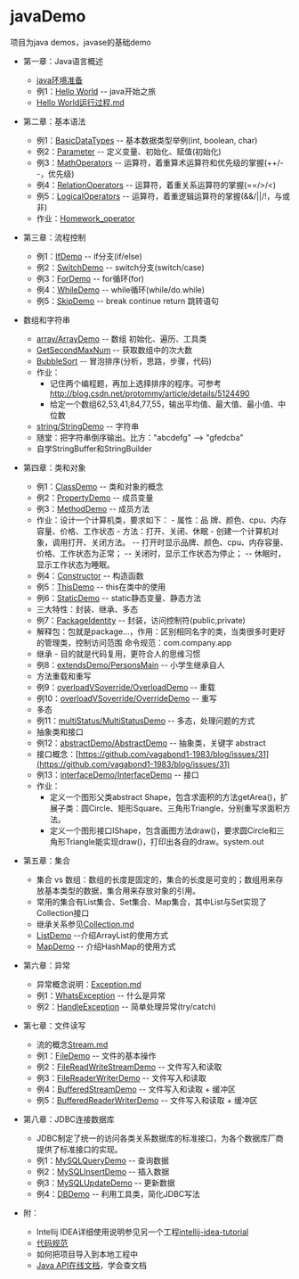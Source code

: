 # javaDemo

项目为java demos，javase的基础demo
- 第一章：Java语言概述
	- [java环境准备](https://github.com/vagabond1-1983/javaDemo/issues/2)	
	- 例1：[Hello World](src/main/java/com/test/basic/chapter1/HelloWorld.java) -- java开始之旅
	- [Hello World运行过程.md](src/main/java/com/test/basic/chapter1/HelloWorld运行过程.md)
- 第二章：基本语法
	- 例1：[BasicDataTypes](src/main/java/com/test/basic/chapter2/BasicDataTypes.java) -- 基本数据类型举例(int, boolean, char)
	- 例2：[Parameter](src/main/java/com/test/basic/chapter2/Parameter.java) -- 定义变量、初始化、赋值(初始化)
	- 例3：[MathOperators](src/main/java/com/test/basic/chapter2/MathOperators.java) -- 运算符，着重算术运算符和优先级的掌握(++/--，优先级)
	- 例4：[RelationOperators](src/main/java/com/test/basic/chapter2/RelationOperators.java) -- 运算符，着重关系运算符的掌握(==/>/<)
	- 例5：[LogicalOperators](src/main/java/com/test/basic/chapter2/LogicalOperators.java) -- 运算符，着重逻辑运算符的掌握(&&/||/!，与或非)
	- 作业：[Homework_operator](src/main/java/com/test/basic/chapter2/Homework_operator.java)
- 第三章：流程控制
    - 例1：[IfDemo](src/main/java/com/test/basic/chapter3/IfDemo.java) -- if分支(if/else)
    - 例2：[SwitchDemo](src/main/java/com/test/basic/chapter3/SwitchDemo.java) -- switch分支(switch/case)
    - 例3：[ForDemo](src/main/java/com/test/basic/chapter3/ForDemo.java) -- for循环(for)
    - 例4：[WhileDemo](src/main/java/com/test/basic/chapter3/WhileDemo.java) -- while循环(while/do.while)
    - 例5：[SkipDemo](src/main/java/com/test/basic/chapter3/SkipDemo.java) -- break continue return 跳转语句
- 数组和字符串
    - [array/ArrayDemo](src/main/java/com/test/basic/array/ArrayDemo.java) -- 数组 初始化、遍历、工具类
    - [GetSecondMaxNum](src/main/java/com/test/basic/array/GetSecondMaxNum.java) -- 获取数组中的次大数
    - [BubbleSort](src/main/java/com/test/basic/array/BubbleSort.java) -- 冒泡排序(分析，思路，步骤，代码)
    - 作业：
        - 记住两个编程题，再加上选择排序的程序。可参考 http://blog.csdn.net/protommy/article/details/5124490
        - 给定一个数组62,53,41,84,77,55，输出平均值、最大值、最小值、中位数
    - [string/StringDemo](src/main/java/com/test/basic/string/StringDemo.java) -- 字符串
    - 随堂：把字符串倒序输出。比方："abcdefg" --> "gfedcba"
    - 自学StringBuffer和StringBuilder
- 第四章：类和对象
    - 例1：[ClassDemo](src/main/java/com/test/basic/chapter4/classDemo/ClassDemo.java) -- 类和对象的概念
    - 例2：[PropertyDemo](src/main/java/com/test/basic/chapter4/classDemo/PropertyDemo.java) -- 成员变量
    - 例3：[MethodDemo](src/main/java/com/test/basic/chapter4/methodDemo/MethodDemo.java) -- 成员方法
    - 作业：设计一个计算机类，要求如下：
           - 属性：品 牌、颜色、cpu、内存容量、价格、工作状态
           - 方法：打开、关闭、休眠
           - 创建一个计算机对象，调用打开、关闭方法。
           -- 打开时显示品牌、颜色、cpu、内存容量、价格、工作状态为正常；
           -- 关闭时，显示工作状态为停止；
           -- 休眠时，显示工作状态为睡眠。
    - 例4：[Constructor](src/main/java/com/test/basic/chapter4/constructorDemo/ConstructorDemo.java) -- 构造函数
    - 例5：[ThisDemo](src/main/java/com/test/basic/chapter4/thisDemo/ThisDemo.java) -- this在类中的使用
    - 例6：[StaticDemo](src/main/java/com/test/basic/chapter4/staticDemo/StaticDemo.java) -- static静态变量、静态方法
    - 三大特性：封装、继承、多态
    - 例7：[PackageIdentity](src/main/java/com/test/basic/chapter4/packageDemo/PackageIdentity.java) -- 封装，访问控制符(public,private)
    - 解释包：包就是package...，作用：区别相同名字的类，当类很多时更好的管理类，控制访问范围
        命令规范：com.company.app
    - 继承 - 目的就是代码复用，更符合人的思维习惯
    - 例8：[extendsDemo/PersonsMain](src/main/java/com/test/basic/chapter4/extendsDemo/PersonsMain.java) -- 小学生继承自人
    - 方法重载和重写
    - 例9：[overloadVSoverride/OverloadDemo](src/main/java/com/test/basic/chapter4/overloadVSoverride/OverloadDemo.java) -- 重载
    - 例10：[overloadVSoverride/OverrideDemo](src/main/java/com/test/basic/chapter4/overloadVSoverride/OverrideDemo.java) -- 重写
    - 多态
    - 例11：[multiStatus/MultiStatusDemo](src/main/java/com/test/basic/chapter4/multiStatus/MultiStatusDemo.java) -- 多态，处理问题的方式
    - 抽象类和接口
    - 例12：[abstractDemo/AbstractDemo](src/main/java/com/test/basic/chapter4/abstractDemo/AbstractDemo.java) -- 抽象类，关键字 abstract
    - 接口概念：[https://github.com/vagabond1-1983/blog/issues/31](https://github.com/vagabond1-1983/blog/issues/31)
    - 例13：[interfaceDemo/InterfaceDemo](src/main/java/com/test/basic/chapter4/interfaceDemo/InterfaceDemo.java) -- 接口
    - 作业：
        - 定义一个图形父类abstract Shape，包含求面积的方法getArea()，扩展子类：圆Circle、矩形Square、三角形Triangle，分别重写求面积方法。
        - 定义一个图形接口IShape，包含画图方法draw()，要求圆Circle和三角形Triangle能实现draw()，打印出各自的draw。system.out
- 第五章：集合
    - 集合 vs 数组：数组的长度是固定的，集合的长度是可变的；数组用来存放基本类型的数据，集合用来存放对象的引用。
    - 常用的集合有List集合、Set集合、Map集合，其中List与Set实现了Collection接口
    - 继承关系参见[Collection.md](src/main/java/com/test/basic/chapter5/Collection.md)
    - [ListDemo](src/main/java/com/test/basic/chapter5/ListDemo.java) --介绍ArrayList的使用方式
    - [MapDemo](src/main/java/com/test/basic/chapter5/MapDemo.java) -- 介绍HashMap的使用方式
- 第六章：异常
    - 异常概念说明：[Exception.md](src/main/java/com/test/basic/chapter6/Exception.md)
    - 例1：[WhatsException](src/main/java/com/test/basic/chapter6/WhatsException.java) -- 什么是异常
    - 例2：[HandleException](src/main/java/com/test/basic/chapter6/HandleException.java) -- 简单处理异常(try/catch)
- 第七章：文件读写
    - 流的概念[Stream.md](src/main/java/com/test/basic/chapter7/Stream.md)
    - 例1：[FileDemo](src/main/java/com/test/basic/chapter7/FileDemo.java) -- 文件的基本操作
    - 例2：[FileReadWriteStreamDemo](src/main/java/com/test/basic/chapter7/FileReadWriteStreamDemo.java) -- 文件写入和读取
    - 例3：[FileReaderWriterDemo](src/main/java/com/test/basic/chapter7/FileReaderWriterDemo.java) -- 文件写入和读取
    - 例4：[BufferedStreamDemo](src/main/java/com/test/basic/chapter7/BufferedStreamDemo.java) -- 文件写入和读取 + 缓冲区
    - 例5：[BufferedReaderWriterDemo](src/main/java/com/test/basic/chapter7/BufferedReaderWriterDemo.java) -- 文件写入和读取 + 缓冲区
- 第八章：JDBC连接数据库
    - JDBC制定了统一的访问各类关系数据库的标准接口，为各个数据库厂商提供了标准接口的实现。
    - 例1：[MySQLQueryDemo](src/main/java/com/test/basic/chapter8/MySQLQueryDemo.java) -- 查询数据
    - 例2：[MySQLInsertDemo](src/main/java/com/test/basic/chapter8/MySQLInsertDemo.java) -- 插入数据
    - 例3：[MySQLUpdateDemo](src/main/java/com/test/basic/chapter8/MySQLUpdateDemo.java) -- 更新数据
    - 例4：[DBDemo](src/main/java/com/test/basic/chapter8/DBDemo.java) -- 利用工具类，简化JDBC写法

- 附：
    - Intellij IDEA详细使用说明参见另一个工程[intellij-idea-tutorial](https://github.com/vagabond1-1983/IntelliJ-IDEA-Tutorial)
    - [代码规范]()
    - 如何把项目导入到本地工程中
    - [Java API在线文档](http://tool.oschina.net/apidocs/apidoc?api=jdk-zh)，学会查文档
